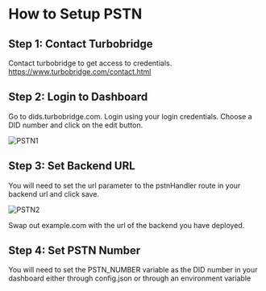 # How to Setup PSTN
## Step 1: Contact Turbobridge

Contact turbobridge to get access to credentials. https://www.turbobridge.com/contact.html



## Step 2: Login to Dashboard

Go to dids.turbobridge.com. Login using your login credentials. Choose a DID number and click on the edit button. 

![PSTN1](/PSTN1.png)



## Step 3: Set Backend URL

You will need to set the url parameter to the pstnHandler route in your backend url and click save. 

![PSTN2](/PSTN2.png)

Swap out example.com with the url of the backend you have deployed.



## Step 4: Set PSTN Number

You will need to set the PSTN_NUMBER variable as the DID number in your dashboard either through config.json or through an environment variable